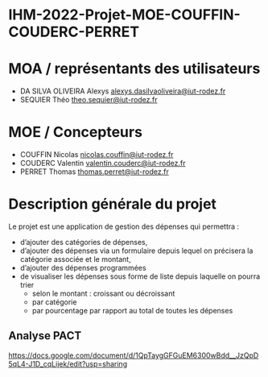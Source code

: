 # IHM-2022-Projet-MOE-COUFFIN-COUDERC-PERRET

# MOA / représentants des utilisateurs
- DA SILVA OLIVEIRA Alexys alexys.dasilvaoliveira@iut-rodez.fr
- SEQUIER Théo theo.sequier@iut-rodez.fr

# MOE / Concepteurs
- COUFFIN Nicolas nicolas.couffin@iut-rodez.fr
- COUDERC Valentin valentin.couderc@iut-rodez.fr
- PERRET Thomas thomas.perret@iut-rodez.fr


# Description générale du projet

Le projet est une application de gestion des dépenses qui permettra :  
- d’ajouter des catégories de dépenses,  
- d’ajouter des dépenses via un formulaire depuis lequel on précisera la catégorie associée et le montant,  
- d’ajouter des dépenses programmées  
- de visualiser les dépenses sous forme de liste depuis laquelle on pourra trier   
	- selon le montant : croissant ou décroissant  
	- par catégorie  
	- par pourcentage par rapport au total de toutes les dépenses 

## Analyse PACT
https://docs.google.com/document/d/1QpTaygGFGuEM6300wBdd__JzQpD5qL4-J1D_cqLijek/edit?usp=sharing
